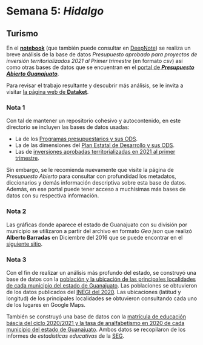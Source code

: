 # Semana 5: _Hidalgo_
## Turismo
En el [__notebook__](RallyDatos_Semana_5.ipynb) (que también puede consultar en [DeepNote](https://deepnote.com/project/RallyDatosSemana5-Duplicate-8unzwBPJTiWBtkgU5-8_uw/%2Fnotebook.ipynb))
 se realiza un breve análisis de la base de datos _Presupuesto aprobado para proyectos de inversión territorializados 2021 al Primer trimestre_ (en formato _csv_) así como otras bases de datos que se encuentran en el [portal de ___Presupuesto Abierto Guanajuato___](https://presupuestoabierto.guanajuato.gob.mx/#/programaspresupuestariosGto).

Para revisar el trabajo resultante y descubrir más análisis, se le invita a visitar
[la página web de __Dataket__](https://dusty-sunstone-de5.notion.site/Dataket-Rally-de-datos-Guanajuato-ebdbfa97edd34b6dae1ffd3c5b8d121a).

### Nota 1
Con tal de mantener un repositorio cohesivo y autocontenido, en este directorio se incluyen las bases de datos usadas:
- La de los [Programas presupuestarios y sus ODS](alineacion_pp_ods.csv).
- La de las dimensiones del [Plan Estatal de Desarrollo y sus ODS](alineacion_ped_ods.csv).
- Las de [inversiones aprobadas territorializadas en 2021 al primer trimestre](Inversion_1T_Qs_por_municipio.csv).

Sin embargo, se le recomienda nuevamente que visite la página de _Presupuesto Abierto_ para consultar con profundidad los metadatos, diccionarios y demás información descriptiva sobre esta base de datos. Además, en ese portal puede tener acceso a muchísimas más bases de datos con su respectiva información.

### Nota 2
Las gráficas donde aparece el estado de Guanajuato con su división por municipio se utilizaron a partir del archivo en formato _Geo json_ que realizó __Alberto Barradas__ en Diciembre del 2016 que se puede encontrar en el [siguiente sitio](http://datamx.io/sl/dataset/municipios-de-guanajuato).

### Nota 3
Con el fin de realizar un análisis más profundo del estado, se construyó una base de datos con la [población y la ubicación de las principales localidades de cada municipio del estado de Guanajuato](gto_poblacion_ubicacion.csv). Las poblaciones se obtuvieron de los datos publicados del [INEGI del 2020](http://cuentame.inegi.org.mx/monografias/informacion/gto/territorio/div_municipal.aspx?tema=me&e=11). Las ubicaciones (latitud y longitud) de los principales localidades se obtuvieron consultando cada uno de los lugares en Google Maps.

También se construyó una base de datos con la [matrícula de educación báscia del ciclo 2020/2021 y la tasa de analfabetismo en 2020 de cada municipio del estado de Guanajuato](gto_matricula_analfabetismo.csv). Ambos datos se recopilaron de los informes de _estadísticas educativas_ de la [SEG](https://www.seg.guanajuato.gob.mx/SIIE/SitePages/SIIE.aspx).
